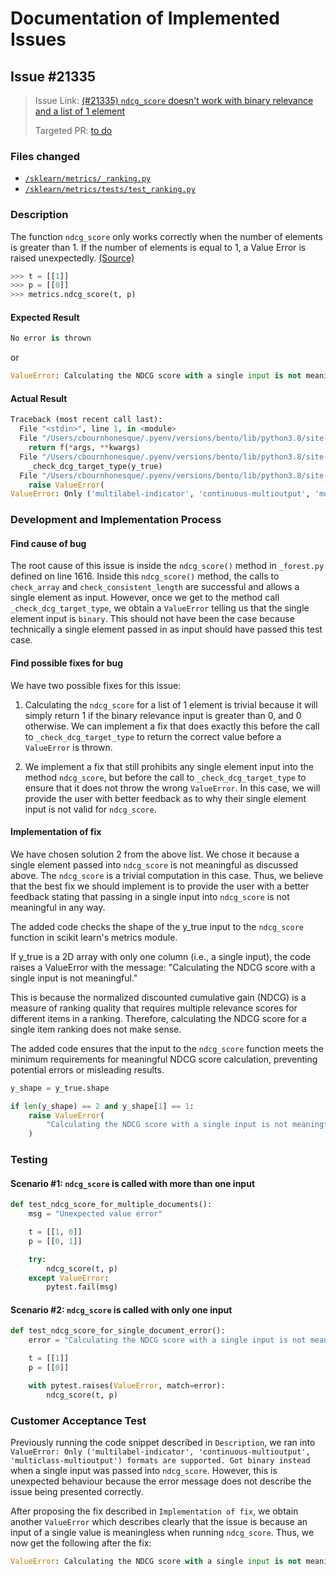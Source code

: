 # Documentation of Implemented Issues

## Issue #21335

<blockquote>
    <p>Issue Link: 
        <a href="https://github.com/scikit-learn/scikit-learn/issues/21335">(#21335) <code>ndcg_score</code> doesn't work with binary relevance and a list of 1 element </a>
    </p>
    <p>Targeted PR: 
        <a href=""> to do </a>
    </p>
</blockquote>

### Files changed
<ul>
    <li>
        <a href="#"><code>/sklearn/metrics/_ranking.py</code></a>
    </li>
    <li>
        <a href="#"><code>/sklearn/metrics/tests/test_ranking.py</code></a>
    </li>
</ul>

### Description
The function `ndcg_score` only works correctly when the number of elements is greater than 1. If the number of elements is equal to 1, a Value Error is raised unexpectedly.
<a href="https://github.com/scikit-learn/scikit-learn/issues/21335">(Source)
</a>
```python
>>> t = [[1]]
>>> p = [[0]]
>>> metrics.ndcg_score(t, p)
```
#### Expected Result
```python
No error is thrown
```
or 
```python
ValueError: Calculating the NDCG score with a single input is not meaningful.
```
#### Actual Result
```python
Traceback (most recent call last):
  File "<stdin>", line 1, in <module>
  File "/Users/cbournhonesque/.pyenv/versions/bento/lib/python3.8/site-packages/sklearn/utils/validation.py", line 63, in inner_f
    return f(*args, **kwargs)
  File "/Users/cbournhonesque/.pyenv/versions/bento/lib/python3.8/site-packages/sklearn/metrics/_ranking.py", line 1567, in ndcg_score
    _check_dcg_target_type(y_true)
  File "/Users/cbournhonesque/.pyenv/versions/bento/lib/python3.8/site-packages/sklearn/metrics/_ranking.py", line 1307, in _check_dcg_target_type
    raise ValueError(
ValueError: Only ('multilabel-indicator', 'continuous-multioutput', 'multiclass-multioutput') formats are supported. Got binary instead
```

###  Development and Implementation Process

#### Find cause of bug
The root cause of this issue is inside the `ndcg_score()` method</a> in `_forest.py` defined on line 1616. Inside this `ndcg_score()` method, the calls to `check_array` and `check_consistent_length` are successful and allows a single element as input. However, once we get to the method call `_check_dcg_target_type`, we obtain a `ValueError` telling us that the single element input is `binary`. This should not have been the case because technically a single element passed in as input should have passed this test case.

#### Find possible fixes for bug
We have two possible fixes for this issue:

1. Calculating the `ndcg_score` for a list of 1 element is trivial because it will simply return 1 if the binary relevance input is greater than 0, and 0 otherwise. We can implement a fix that does exactly this before the call to `_check_dcg_target_type` to return the correct value before a `ValueError` is thrown.

2. We implement a fix that still prohibits any single element input into the method `ndcg_score`, but before the call to `_check_dcg_target_type` to ensure that it does not throw the wrong `ValueError`. In this case, we will provide the user with better feedback as to why their single element input is not valid for `ndcg_score`.

#### Implementation of fix
We have chosen solution 2 from the above list. We chose it because a single element passed into `ndcg_score` is not meaningful as discussed above. The `ndcg_score` is a trivial computation in this case. Thus, we believe that the best fix we should implement is to provide the user with a better feedback stating that passing in a single input into `ndcg_score` is not meaningful in any way.

The added code checks the shape of the y_true input to the `ndcg_score` function in scikit learn's metrics module.

If y_true is a 2D array with only one column (i.e., a single input), the code raises a ValueError with the message: "Calculating the NDCG score with a single input is not meaningful."

This is because the normalized discounted cumulative gain (NDCG) is a measure of ranking quality that requires multiple relevance scores for different items in a ranking. Therefore, calculating the NDCG score for a single item ranking does not make sense.

The added code ensures that the input to the `ndcg_score` function meets the minimum requirements for meaningful NDCG score calculation, preventing potential errors or misleading results.
```python
y_shape = y_true.shape

if len(y_shape) == 2 and y_shape[1] == 1:
    raise ValueError(
        "Calculating the NDCG score with a single input is not meaningful."
    )
```

### Testing

#### Scenario \#1: `ndcg_score` is called with more than one input
```python
def test_ndcg_score_for_multiple_documents():
    msg = "Unexpected value error"

    t = [[1, 0]]
    p = [[0, 1]]

    try:
        ndcg_score(t, p)
    except ValueError:
        pytest.fail(msg)
```

#### Scenario \#2: `ndcg_score` is called with only one input
```python
def test_ndcg_score_for_single_document_error():
    error = "Calculating the NDCG score with a single input is not meaningful."

    t = [[1]]
    p = [[0]]

    with pytest.raises(ValueError, match=error):
        ndcg_score(t, p)
```

### Customer Acceptance Test
Previously running the code snippet described in `Description`, we ran into `ValueError: Only ('multilabel-indicator', 'continuous-multioutput', 'multiclass-multioutput') formats are supported. Got binary instead` when a single input was passed into `ndcg_score`. However, this is unexpected behaviour because the error message does not describe the issue being presented correctly.

After proposing the fix described in `Implementation of fix`, we obtain another `ValueError` which describes clearly that the issue is because an input of a single value is meaningless when running `ndcg_score`. Thus, we now get the following after the fix:
```python
ValueError: Calculating the NDCG score with a single input is not meaningful.
```
